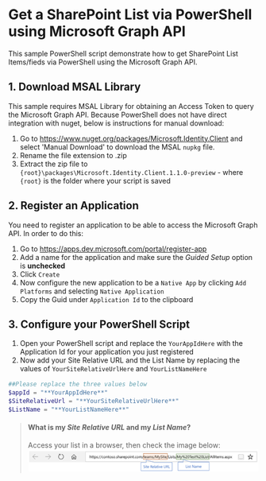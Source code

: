 # Get a SharePoint List via PowerShell using Microsoft Graph API
This sample PowerShell script demonstrate how to get  SharePoint List Items/fieds via PowerShell using the Microsoft Graph API.

## 1. Download MSAL Library
This sample requires MSAL Library for obtaining an Access Token to query the Microsoft Graph API. Because PowerShell does not have direct integration with nuget, below is instructions for manual download:

1. Go to https://www.nuget.org/packages/Microsoft.Identity.Client and select 'Manual Download' to download the MSAL `nupkg` file.
2. Rename the file extension to .zip 
3. Extract the zip file to `{root}\packages\Microsoft.Identity.Client.1.1.0-preview` - where `{root}` is the folder where your script is saved

## 2. Register an Application
You need to register an application to be able to access the Microsoft Graph API. In order to do this:

1. Go to https://apps.dev.microsoft.com/portal/register-app
2. Add a name for the application and make sure the *Guided Setup* option is **unchecked**
3. Click `Create`
4. Now configure the new application to be a `Native App` by clicking `Add Platforms` and selecting `Native Application`
5. Copy the Guid under `Application Id` to the clipboard

## 3. Configure your PowerShell Script

1. Open your PowerShell script and replace the `YourAppIdHere` with the Application Id for your application you just registered
2. Now add your Site Relative URL and the List Name by replacing the values of `YourSiteRelativeUrlHere` and `YourListNameHere`

```PowerShell
##Please replace the three values below
$appId = "**YourAppIdHere**" 
$SiteRelativeUrl = "**YourSiteRelativeUrlHere**"
$ListName = "**YourListNameHere**"
```

> #### What is my _Site Relative URL_ and my _List Name_?
> Access your list in a browser, then check the image below:
> ![Relative Site](./_pictures/Site-Relative-URL.PNG)
